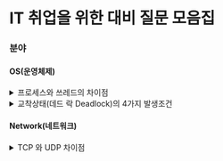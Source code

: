 # IT 취업을 위한 대비 질문 모음집

### 분야
#### OS(운영체제)
<details markdown="1">
<summary>프로세스와 쓰레드의 차이점</summary>

프로세스 : 간단히 말하면 실행중인 프로그램<br>
쓰레드 : 경량화 된 프로세스<br>
운영체제는 자원을 효율적으로 사용하려고 함. --> 쓰레드를 사용하면 프로세스에 비해서<br>
생성할 때 오버헤드도 적고 공유된 자원에 대해서도 오버헤드가 적음.<br>
그리고 쓰레드를 사용하면 병렬성을 높일 수 있음.<br>

</details>

<details markdown="1">
<summary>교착상태(데드 락 Deadlock)의 4가지 발생조건</summary>

1. 자원점유와 대기
  - 프로세스가 자원을 최소 하나는 보유해야함 / 다른 프로세스에 할당된 자원을 점유하기 위해선 대기하는 프로세스가 있어야함(대기해야한다는거)
2. 비선점
  - 이미 할당된 자원을 뺏을 수 없음(자원 약탈 불가능)
3. 순환적 자원 요구
  - 말 그대로임 대기 프로세스 집합이 순환 형태로 자원을 기다려야 한다는거임
4. 상호배제
  - 한번의 하나의 프로세스만 해당 자원을 사용하게 해주는거
해결법
- 예방
 - 발생 조건 4가지 중 하나라도 차단하는거
- 회피
 - 
- 탐지/회복
</details>

#### Network(네트워크)

<details markdown="1">
<summary>TCP 와 UDP 차이점</summary>
<h3>TCP</h3>
1. 신뢰성과 순차적인 전달이 필요한 경우 사용<br>
      2. 송진자와 수진사 모두가 `소켓`이라고 부르는 것을 생성함<br>
      3. 멀티캐스팅이나 브로드 캐스팅을 지원안함<br>
      4. 사전설정 필요 O 
<h3>UDP</h3>
1. 비연결형 프로토콜<br>
      2. 손상된 세그먼트의 수신에 대한 재전송X<br>
      3. 사전설정 필요 X <br>
</details>

